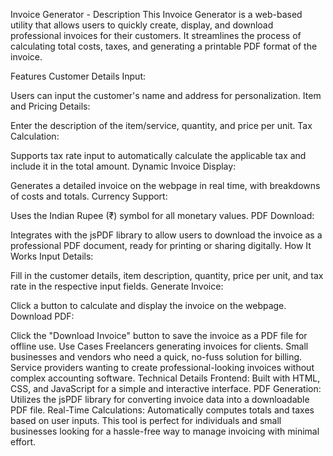 
Invoice Generator - Description
This Invoice Generator is a web-based utility that allows users to quickly create, display, and download professional invoices for their customers. It streamlines the process of calculating total costs, taxes, and generating a printable PDF format of the invoice.

Features
Customer Details Input:

Users can input the customer's name and address for personalization.
Item and Pricing Details:

Enter the description of the item/service, quantity, and price per unit.
Tax Calculation:

Supports tax rate input to automatically calculate the applicable tax and include it in the total amount.
Dynamic Invoice Display:

Generates a detailed invoice on the webpage in real time, with breakdowns of costs and totals.
Currency Support:

Uses the Indian Rupee (₹) symbol for all monetary values.
PDF Download:

Integrates with the jsPDF library to allow users to download the invoice as a professional PDF document, ready for printing or sharing digitally.
How It Works
Input Details:

Fill in the customer details, item description, quantity, price per unit, and tax rate in the respective input fields.
Generate Invoice:

Click a button to calculate and display the invoice on the webpage.
Download PDF:

Click the "Download Invoice" button to save the invoice as a PDF file for offline use.
Use Cases
Freelancers generating invoices for clients.
Small businesses and vendors who need a quick, no-fuss solution for billing.
Service providers wanting to create professional-looking invoices without complex accounting software.
Technical Details
Frontend:
Built with HTML, CSS, and JavaScript for a simple and interactive interface.
PDF Generation:
Utilizes the jsPDF library for converting invoice data into a downloadable PDF file.
Real-Time Calculations:
Automatically computes totals and taxes based on user inputs.
This tool is perfect for individuals and small businesses looking for a hassle-free way to manage invoicing with minimal effort.

